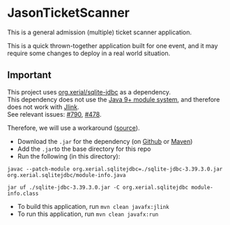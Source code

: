 # JasonTicketScanner

This is a general admission (multiple) ticket scanner application.

This is a quick thrown-together application built for one event,
and it may require some changes to deploy in a real world situation.

## Important

This project uses [org.xerial/sqlite-jdbc](https://search.maven.org/artifact/org.xerial/sqlite-jdbc/3.39.3.0/jar) as a dependency.\
This dependency does not use the [Java 9+ module system](https://www.oracle.com/corporate/features/understanding-java-9-modules.html), and therefore does not work with [Jlink](https://openjfx.io/openjfx-docs/).\
See relevant issues: [#790](https://github.com/xerial/sqlite-jdbc/issues/790), [#478](https://github.com/xerial/sqlite-jdbc/issues/478).

Therefore, we will use a workaround ([source](https://github.com/xerial/sqlite-jdbc/issues/478#issuecomment-622391698)).
* Download the `.jar` for the dependency (on [Github](https://github.com/xerial/sqlite-jdbc/releases/tag/3.39.3.0) or [Maven](https://search.maven.org/artifact/org.xerial/sqlite-jdbc/3.39.3.0/jar))
* Add the `.jar`to the base directory for this repo
* Run the following (in this directory):
```shell
javac --patch-module org.xerial.sqlitejdbc=./sqlite-jdbc-3.39.3.0.jar org.xerial.sqlitejdbc/module-info.java
```

```shell
jar uf ./sqlite-jdbc-3.39.3.0.jar -C org.xerial.sqlitejdbc module-info.class
```

* To build this application, run `mvn clean javafx:jlink`
* To run this application, run `mvn clean javafx:run`
